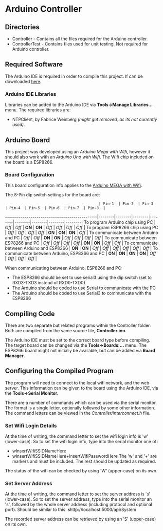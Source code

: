 
# Arduino Controller
## Directories
- Controller - Contains all the files required for the Arduino controller.
- ControllerTest - Contains files used for unit testing. Not required for Arduino controller.

## Required Software
The Arduino IDE is required in order to compile this project.
If can be downloaded [here](https://www.arduino.cc/en/software).

### Arduino IDE Libraries
Libraries can be added to the Arduino IDE via **Tools->Manage Libraries...** menu.
The required libraries are:
- NTPClient, by Fabrice Weinberg *(might get removed, as its not currently used)*.

## Arduino Board
This project was developed using an *Arduino Mega with Wifi*, however it should also work with an *Arduino Uno with Wifi*.
The Wifi chip included on the board is a ESP8266.

### Board Configuration
This board configuration info applies to the [Arduino MEGA with Wifi](https://www.jaycar.com.au/mega-with-wi-fi/p/XC4421).

The 8-Pin dip switch settings for the board are:

                                               | Pin-1  | Pin-2  | Pin-3  | Pin-4  | Pin-5  | Pin-6  | Pin-7  | Pin-8  |
-----------------------------------------------|--------|--------|--------|--------|--------|--------|--------|--------|
To program Arduino chip using PC               | *Off*  | *Off*  | **ON** | **ON** | *Off*  | *Off*  | *Off*  | *Off*  |
To program ESP8266 chip using PC               | *Off*  | *Off*  | *Off*  | *Off*  | **ON** | **ON** | **ON** | *Off*  |
To communicate between Arduino and PC          | *Off*  | *Off*  | **ON** | **ON** | *Off*  | *Off*  | *Off*  | *Off*  |
To communicate between ESP8266 and PC          | *Off*  | *Off*  | *Off*  | *Off*  | **ON** | **ON** | *Off*  | *Off*  |
To communicate between Arduino and ESP8266     | **ON** | **ON** | *Off*  | *Off*  | *Off*  | *Off*  | *Off*  | *Off*  |
To communicate between Arduino, ESP8266 and PC | **ON** | **ON** | **ON** | **ON** | *Off*  | *Off*  | *Off*  | *Off*  |

When communicating between Arduino, ESP8266 and PC:
- The ESP8266 should be set to use serial3 using the dip switch (set to RXD3-TXD3 instead of RXD0-TXD0)
- The Arduino should be coded to use Serial to communicate with the PC
- The Arduino should be coded to use Serial3 to communicate with the ESP8266

## Compiling Code
There are two separate but related programs within the Controller folder.
Both are compiled from the same source file, **Controller.ino**.

The Arduino IDE must be set to the correct board type before compiling.
The target board can be changed via the **Tools->Boards:...** menu.
The ESP8266 board might not initially be available, but can be added via **Board Manager**.

## Configuring the Compiled Program
The program will need to connect to the local wifi network, and the web server.
This information can be given to the board using the Arduino IDE, via the **Tools->Serial Monitor**.

There are a number of commands which can be used via the serial monitor.
The format is a single letter, optionally followed by some other information.
The command letters can be viewed in the *Controller/interconnect.h* file.

### Set Wifi Login Details
At the time of writing, the command letter to set the wifi login info is 'w' (lower-case).
So to set the wifi login info, type into the serial monitor one of:
- wInsertWifiSSIDNameHere
- wInsertWifiSSIDNameHere+InsertWifiPasswordHere
The 'w' and '+' are markers and must be included. The rest should be updated as required.

The status of the wifi can be checked by using 'W' (upper-case) on its own.

### Set Server Address
At the time of writing, the command letter to set the server address is 's' (lower-case).
So to set the server address, type into the serial monitor an 's', followed by the whole server address (including protocol and optional port).
Should be similar to this: shttp://localhost:5000/api/System

The recorded server address can be retrieved by using an 'S' (upper-case) on its own.
